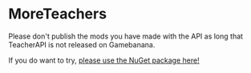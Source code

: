 # MoreTeachers

Please don't publish the mods you have made with the API as long that TeacherAPI is not released on Gamebanana.

If you do want to try, [please use the NuGet package here!](https://www.nuget.org/packages/Sakyce.TeacherAPI/#readme-body-tab)
